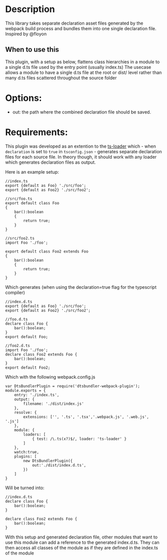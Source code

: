 # Description
This library takes separate declaration asset files generated by the webpack build process and bundles them into one single declaration file. Inspired by @floyon

## When to use this
This plugin, with a setup as below, flattens class hierarchies in a module to a single d.ts file used by the entry point (usually index.ts)
The usecase allows a module to have a single d.ts file at the root or dist/ level rather than many d.ts files scattered throughout the source folder

# Options: 

- out: the path where the combined declaration file should be saved.

# Requirements:
This plugin was developed as an extention to the [ts-loader](https://github.com/TypeStrong/ts-loader) which - when `declaration` is set to `true` in `tsconfig.json` - generates separate declaration files for each source file. In theory though, it should work with any loader which generates declaration files as output.

Here is an example setup:

    //index.ts
    export {default as Foo} './src/foo';
    export {default as Foo2} './src/foo2';
    
    //src/foo.ts
    export default class Foo
    {
        bar():boolean
        {
        	return true;
        }
    }
    
    //src/foo2.ts
    import Foo './foo';

    export default class Foo2 extends Foo
    {
        bar():boolean
        {
        	return true;
        }
    }

Which generates (when using the declaration=true flag for the typescript compiler)

    //index.d.ts
    export {default as Foo} './src/foo';
    export {default as Foo2} './src/foo2';
    
    //foo.d.ts
    declare class Foo {
        bar():boolean;
    }
    export default Foo;
    
    //foo2.d.ts
    import Foo './foo';
    declare class Foo2 extends Foo {
        bar():boolean;
    }
    export default Foo2;
    
Which with the following webpack.config.js

    var DtsBundlerPlugin = require('dtsbundler-webpack-plugin');
    module.exports = {
        entry: './index.ts',
        output: {
            filename: './dist/index.js'
        },
        resolve: {
            extensions: ['', '.ts', '.tsx','.webpack.js', '.web.js', '.js']
        },
        module: {
            loaders: [
                { test: /\.ts(x?)$/, loader: 'ts-loader' }
            ]
        },
        watch:true,
        plugins: [
            new DtsBundlerPlugin({
                out:'./dist/index.d.ts',
            })
        ]
    }

Will be turned into:

    //index.d.ts
	declare class Foo {
		bar():boolean;
	}

	declare class Foo2 extends Foo {
		bar():boolean;
	}

With this setup and generated declaration file, other modules that want to use this module can add a reference to the generated index.d.ts.
They can then access all classes of the module as if they are defined in the index.ts of the module
